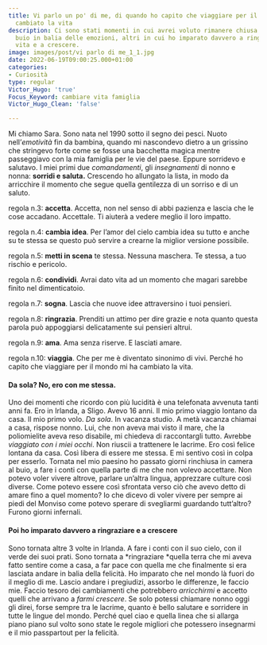```yaml
---
title: Vi parlo un po' di me, di quando ho capito che viaggiare per il mondo mi avrebbe
  cambiato la vita
description: Ci sono stati momenti in cui avrei voluto rimanere chiusa in camera al
  buio in balia delle emozioni, altri in cui ho imparato davvero a ringraziare la
  vita e a crescere.
image: images/post/vi parlo di me_1_1.jpg
date: 2022-06-19T09:00:25.000+01:00
categories:
- Curiosità
type: regular
Victor_Hugo: 'true'
Focus_Keyword: cambiare vita famiglia
Victor_Hugo_Clean: 'false'

---
```

Mi chiamo Sara. Sono nata nel 1990 sotto il segno dei pesci. Nuoto nell’*emotività* fin da bambina, quando mi nascondevo dietro a un grissino che stringevo forte come se fosse una bacchetta magica mentre passeggiavo con la mia famiglia per le vie del paese. Eppure sorridevo e salutavo. 
I miei primi due *comandamenti*, gli *insegnamenti* di nonno e nonna: **sorridi e saluta.** Crescendo ho allungato la lista, in modo da arricchire il momento che segue quella gentilezza di un sorriso e di un saluto.

regola n.3: **accetta**. Accetta, non nel senso di abbi pazienza e lascia che le cose accadano. Accettale. Ti aiuterà a vedere meglio il loro impatto.  

regola n.4: **cambia idea**. Per l’amor del cielo cambia idea su tutto e anche su te stessa se questo può servire a crearne la miglior versione possibile.  

regola n.5: **metti in scena** te stessa. Nessuna maschera. Te stessa, a tuo rischio e pericolo.  

regola n.6: **condividi**. Avrai dato vita ad un momento che magari sarebbe finito nel dimenticatoio.  

regola n.7: **sogna**. Lascia che nuove idee attraversino i tuoi pensieri.  

regola n.8: **ringrazia**. Prenditi un attimo per dire grazie e nota quanto questa parola può appoggiarsi delicatamente sui pensieri altrui.  

regola n.9: **ama**. Ama senza riserve. E lasciati amare.  

regola n.10: **viaggia**. Che per me è diventato sinonimo di vivi. Perché ho capito che viaggiare per il mondo mi ha cambiato la vita.  

#### Da sola? No, ero con me stessa.

Uno dei momenti che ricordo con più lucidità è una telefonata avvenuta tanti anni fa. Ero in Irlanda, a Sligo. Avevo 16 anni. Il mio primo viaggio lontano da casa. Il mio primo volo. *Da sola*. In vacanza studio. 
A metà vacanza chiamai a casa, rispose nonno. Lui, che non aveva mai visto il mare, che la poliomielite aveva reso disabile, mi chiedeva di raccontargli tutto. Avrebbe *viaggiato con i miei occhi*. Non riuscii a trattenere le lacrime. Ero così felice lontana da casa. Così libera di essere me stessa. E mi sentivo così in colpa per esserlo. 
Tornata nel mio paesino ho passato giorni rinchiusa in camera al buio, a fare i conti con quella parte di me che non volevo accettare. Non potevo voler vivere altrove, parlare un’altra lingua, apprezzare culture così diverse. 
Come potevo essere così sfrontata verso ciò che avevo detto di amare fino a quel momento? Io che dicevo di voler vivere per sempre ai piedi del Monviso come potevo sperare di svegliarmi guardando tutt’altro? Furono giorni infernali.

#### Poi ho imparato davvero a ringraziare e a crescere

Sono tornata altre 3 volte in Irlanda. A fare i conti con il suo cielo, con il verde dei suoi prati. Sono tornata a *ringraziare *quella terra che mi aveva fatto sentire come a casa, a far pace con quella me che finalmente si era lasciata andare in balia della felicità. Ho imparato che nel mondo là fuori do il meglio di me. Lascio andare i pregiudizi, assorbo le differenze, le faccio mie. Faccio tesoro dei cambiamenti che potrebbero *arricchirmi* e accetto quelli che arrivano a *farmi crescere*. 
Se solo potessi chiamare nonno oggi gli direi, forse sempre tra le lacrime, quanto è bello salutare e sorridere in tutte le lingue del mondo. Perché quel ciao e quella linea che si allarga piano piano sul volto sono state le regole migliori che potessero insegnarmi e il mio passpartout per la felicità.